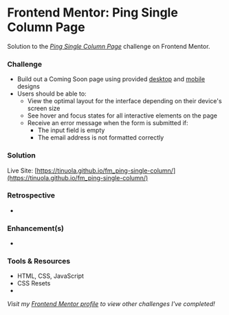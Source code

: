 # Frontend Mentor: Ping Single Column Page

Solution to the _[Ping Single Column Page](https://www.frontendmentor.io/challenges/ping-single-column-coming-soon-page-5cadd051fec04111f7b848da)_ challenge on Frontend Mentor.

### Challenge

- Build out a Coming Soon page using provided [desktop](/assets/design/desktop-design.jpg) and [mobile](/assets/design/mobile-design.jpg) designs
- Users should be able to:
  - View the optimal layout for the interface depending on their device's screen size
  - See hover and focus states for all interactive elements on the page
  - Receive an error message when the form is submitted if:
    - The input field is empty
    - The email address is not formatted correctly

### Solution

Live Site: [https://tinuola.github.io/fm_ping-single-column/](https://tinuola.github.io/fm_ping-single-column/)

### Retrospective

-

### Enhancement(s)

-

### Tools & Resources

- HTML, CSS, JavaScript
- CSS Resets
- []()

_Visit my [Frontend Mentor profile](https://www.frontendmentor.io/profile/tinuola) to view other challenges I've completed!_
